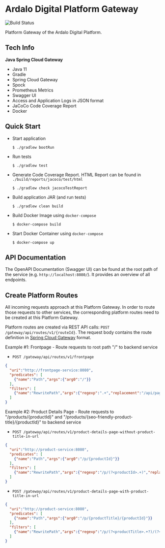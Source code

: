 # Ardalo Digital Platform Gateway
![Build Status](https://github.com/ardalo/platform-gateway/workflows/Build/badge.svg)

Platform Gateway of the Ardalo Digital Platform.

## Tech Info
__Java Spring Cloud Gateway__
* Java 11
* Gradle
* Spring Cloud Gateway
* Spock
* Prometheus Metrics
* Swagger UI
* Access and Application Logs in JSON format
* JaCoCo Code Coverage Report
* Docker

## Quick Start
* Start application
    ```console
    $ ./gradlew bootRun
    ```
* Run tests
    ```console
    $ ./gradlew test
    ```
* Generate Code Coverage Report. HTML Report can be found in `./build/reports/jacoco/test/html`
    ```console
    $ ./gradlew check jacocoTestReport
    ```
* Build application JAR (and run tests)
    ```console
    $ ./gradlew clean build
    ```
* Build Docker Image using `docker-compose`
    ```console
    $ docker-compose build
    ```
* Start Docker Container using `docker-compose`
    ```console
    $ docker-compose up
    ```

## API Documentation
The OpenAPI Documentation (Swagger UI) can be found at the root path of the service (e.g. `http://localhost:8080/`).
It provides an overview of all endpoints.

## Create Platform Routes
All incoming requests approach at this Platform Gateway. In order to route those requests to other services, the
corresponding platform routes need to be created at this Platform Gateway.

Platform routes are created via REST API calls: `POST /gateway/api/routes/v1/{routeId}`. The request body contains the route
definition in [Spring Cloud Gateway](https://cloud.spring.io/spring-cloud-gateway/reference/html/#creating-and-deleting-a-particular-route)
format.

Example #1: Frontpage - Route requests to root path "/" to backend service
* `POST /gateway/api/routes/v1/frontpage`
```json
{
  "uri":"http://frontpage-service:8080",
  "predicates": [
    {"name":"Path","args":{"arg0":"/"}}
  ],
  "filters": [
    {"name":"RewritePath","args":{"regexp":".+","replacement":"/api/pages/frontpage"}}
  ]
}
```

Example #2: Product Details Page - Route requests to "/products/{productId}" and "/products/{seo-friendly-product-title}/{productId}" to backend service
* `POST /gateway/api/routes/v1/product-details-page-without-product-title-in-url`
```json
{
  "uri":"http://product-service:8080",
  "predicates": [
    {"name":"Path","args":{"arg0":"/p/{productId}"}}
  ],
  "filters": [
    {"name":"RewritePath","args":{"regexp":"/p/(?<productId>.+)","replacement":"/api/pages/product-details-page/${productId}"}}
  ]
}
```
* `POST /gateway/api/routes/v1/product-details-page-with-product-title-in-url`
```json
{
  "uri":"http://product-service:8080",
  "predicates": [
    {"name":"Path","args":{"arg0":"/p/{productTitle}/{productId}"}}
  ],
  "filters": [
    {"name":"RewritePath","args":{"regexp":"/p/(?<productTitle>.+?)/(?<productId>.+)","replacement":"/api/pages/product-details-page/${productId}"}}
  ]
}
```
